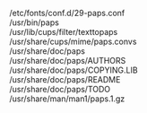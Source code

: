 /etc/fonts/conf.d/29-paps.conf  
/usr/bin/paps  
/usr/lib/cups/filter/texttopaps  
/usr/share/cups/mime/paps.convs  
/usr/share/doc/paps  
/usr/share/doc/paps/AUTHORS  
/usr/share/doc/paps/COPYING.LIB  
/usr/share/doc/paps/README  
/usr/share/doc/paps/TODO  
/usr/share/man/man1/paps.1.gz  
